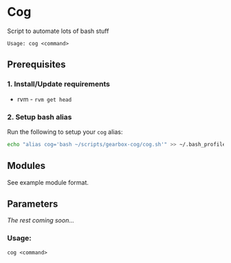 # Cog

Script to automate lots of bash stuff

`Usage: cog <command>`

## Prerequisites

### 1. Install/Update requirements

- rvm - `rvm get head`

### 2. Setup bash alias

Run the following to setup your `cog` alias:

```sh
echo "alias cog='bash ~/scripts/gearbox-cog/cog.sh'" >> ~/.bash_profile && source ~/.bash_profile
```

## Modules

See example module format.

## Parameters

*The rest coming soon...*

### Usage:

`cog <command>`
